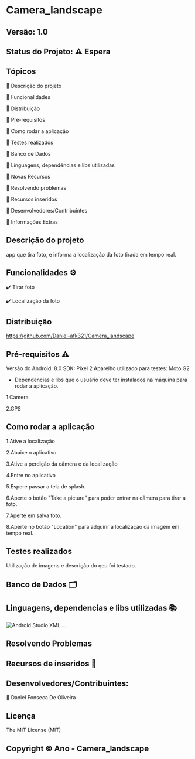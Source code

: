 # Camera_landscape
## Versão: 1.0 
## Status do Projeto: ⚠️ Espera 

## Tópicos
🔹 Descrição do projeto 

🔹 Funcionalidades

🔹 Distribuição

🔹 Pré-requisitos

🔹 Como rodar a aplicação

🔹 Testes realizados

🔹 Banco de Dados

🔹 Linguagens, dependências e libs utilizadas

🔹 Novas Recursos

🔹 Resolvendo problemas

🔹 Recursos inseridos 

🔹 Desenvolvedores/Contribuintes

🔹 Informações Extras

## Descrição do projeto

app que tira foto, e informa a localização da foto tirada em tempo real.

## Funcionalidades ⚙️
✔️ Tirar foto

✔️ Localização da foto

## Distribuição

https://github.com/Daniel-afk321/Camera_landscape

## Pré-requisitos ⚠️ 
Versão do Android: 8.0 
SDK: Pixel 2
Aparelho utilizado para testes: Moto G2
- Dependencias e libs que o usuário deve ter instalados na máquina para rodar a aplicação.

1.Camera

2.GPS

## Como rodar a aplicação 
1.Ative a localização


2.Abaixe o aplicativo


3.Ative a perdição da câmera e da localização


4.Entre no aplicativo


5.Espere passar a tela de splash.


6.Aperte o botão "Take a picture" para poder entrar na câmera para tirar a foto.


7.Aperte em salva foto.


8.Aperte no botão "Location" para adquirir a localização da imagem em tempo real.


## Testes realizados
Utilização de imagens e descrição do qeu foi testado.

## Banco de Dados 🗂️


## Linguagens, dependencias e libs utilizadas 📚
![Android Studio](https://img.shields.io/badge/Android-3DDC84?style=for-the-badge&logo=android&logoColor=white)
XML
...

## Resolvendo Problemas 

## Recursos de inseridos 🧰

## Desenvolvedores/Contribuintes:

🔹 Daniel Fonseca De Oliveira

## Licença
The MIT License (MIT)

## Copyright ©️ Ano - Camera_landscape
